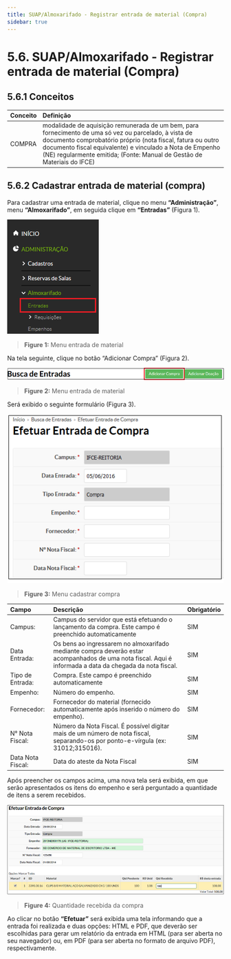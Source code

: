 ```yaml
---
title: SUAP/Almoxarifado - Registrar entrada de material (Compra)
sidebar: true
---
```


# 5.6. SUAP/Almoxarifado - Registrar entrada de material (Compra)

## 5.6.1 Conceitos

|Conceito|Definição|
| :------| :-------|
|COMPRA| modalidade de aquisição remunerada de um bem, para fornecimento de uma só vez ou parcelado, à vista de documento comprobatório próprio (nota fiscal, fatura ou outro documento fiscal equivalente) e vinculado a Nota de Empenho (NE) regularmente emitida; (Fonte: Manual de Gestão de Materiais do IFCE) |

## 5.6.2 Cadastrar entrada de material (compra)

Para cadastrar uma entrada de material, clique no menu **“Administração”**, menu **“Almoxarifado”**, em seguida clique em **“Entradas”** (Figura 1).

![almoxarifado_menu_entradas](../images/almoxarifado_menu_entradas.png)
>**Figure 1:** Menu entrada de material

Na tela seguinte, clique no botão “Adicionar Compra” (Figura 2).

![botoesentradacompra_1](../images/botoesentradacompra_1.png)
>**Figure 2:** Menu entrada de material

Será exibido o seguinte formulário (Figura 3).

![efetuar_entrada_compra_1](../images/efetuar_entrada_compra_1.png)
>**Figure 3:** Menu cadastrar compra



| Campo | Descrição | Obrigatório |
| :------| :-----------| :-------|
| Campus: | Campus do servidor que está efetuando o lançamento da compra. Este campo é preenchido automaticamente | SIM |
| Data Entrada: | Os bens ao ingressarem no almoxarifado mediante compra deverão estar acompanhados de uma nota fiscal. Aqui é informada a data da chegada da nota fiscal. | SIM |
| Tipo de Entrada: | Compra. Este campo é preenchido automaticamente | SIM |
| Empenho: | Número do empenho. | SIM |
| Fornecedor: | Fornecedor do material (fornecido automaticamente após inserido o número do empenho). | SIM |
| N° Nota Fiscal: | Número da Nota Fiscal. É possível digitar mais de um número de nota fiscal, separando-os por ponto-e-vírgula (ex: 31012;315016). | SIM |
| Data Nota Fiscal: | Data do ateste da Nota Fiscal | SIM |

Após preencher os campos acima, uma nova tela será exibida, em que serão apresentados os itens do empenho e será perguntado a quantidade de itens a serem recebidos.

![015](../images/015.png)
>**Figure 4:** Quantidade recebida da compra

Ao clicar no botão **“Efetuar”** será exibida uma tela informando que a entrada foi realizada e duas opções: HTML e PDF, que deverão ser escolhidas para gerar um relatório da entrada em HTML (para ser aberta no seu navegador) ou, em PDF (para ser aberta no formato de arquivo PDF), respectivamente.
